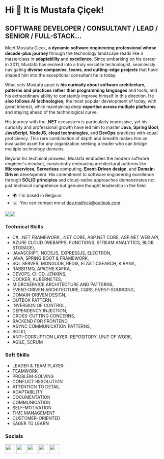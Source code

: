 Hi 👋 It is Mustafa Çiçek!
==========================

SOFTWARE DEVELOPER / CONSULTANT / LEAD / SENIOR / FULL-STACK...
------------------

Meet Mustafa Çiçek, 𝐚 𝐝𝐲𝐧𝐚𝐦𝐢𝐜 𝐬𝐨𝐟𝐭𝐰𝐚𝐫𝐞 𝐞𝐧𝐠𝐢𝐧𝐞𝐞𝐫𝐢𝐧𝐠 𝐩𝐫𝐨𝐟𝐞𝐬𝐬𝐢𝐨𝐧𝐚𝐥 𝐰𝐡𝐨𝐬𝐞 𝐝𝐞𝐜𝐚𝐝𝐞-𝐩𝐥𝐮𝐬 𝐣𝐨𝐮𝐫𝐧𝐞𝐲 through the technology landscape reads like a masterclass in 𝐚𝐝𝐚𝐩𝐭𝐚𝐛𝐢𝐥𝐢𝐭𝐲 and 𝐞𝐱𝐜𝐞𝐥𝐥𝐞𝐧𝐜𝐞. Since embarking on his career in 2011, Mustafa has evolved into a truly versatile technologist, seamlessly navigating 𝐝𝐢𝐯𝐞𝐫𝐬𝐞 𝐜𝐨𝐦𝐩𝐚𝐧𝐢𝐞𝐬, 𝐭𝐞𝐚𝐦𝐬, 𝐚𝐧𝐝 𝐜𝐮𝐭𝐭𝐢𝐧𝐠-𝐞𝐝𝐠𝐞 𝐩𝐫𝐨𝐣𝐞𝐜𝐭𝐬 that have shaped him into the exceptional consultant he is today.

What sets Mustafa apart is 𝐡𝐢𝐬 𝐜𝐮𝐫𝐢𝐨𝐬𝐢𝐭𝐲 𝐚𝐛𝐨𝐮𝐭 𝐬𝐨𝐟𝐭𝐰𝐚𝐫𝐞 𝐚𝐫𝐜𝐡𝐢𝐭𝐞𝐜𝐭𝐮𝐫𝐞, 𝐩𝐚𝐭𝐭𝐞𝐫𝐧𝐬 𝐚𝐧𝐝 𝐩𝐫𝐚𝐜𝐭𝐢𝐜𝐞𝐬 𝐫𝐚𝐭𝐡𝐞𝐫 𝐭𝐡𝐚𝐧 𝐩𝐫𝐨𝐠𝐫𝐚𝐦𝐦𝐢𝐧𝐠 𝐥𝐚𝐧𝐠𝐮𝐚𝐠𝐞𝐬 ​and tools, and his extraordinary ability to constantly improve himself in this direction. He 𝐚𝐥𝐬𝐨 𝐟𝐨𝐥𝐥𝐨𝐰𝐬 𝐀𝐈 𝐭𝐞𝐜𝐡𝐧𝐨𝐥𝐨𝐠𝐢𝐞𝐬, the most popular development of today, with great interest, while maintaining deep 𝐞𝐱𝐩𝐞𝐫𝐭𝐢𝐬𝐞 𝐚𝐜𝐫𝐨𝐬𝐬 𝐦𝐮𝐥𝐭𝐢𝐩𝐥𝐞 𝐩𝐥𝐚𝐭𝐟𝐨𝐫𝐦𝐬 and staying ahead of the technological curve.

His journey with the .𝐍𝐄𝐓 ecosystem is particularly impressive, yet his curiosity and professional growth have led him to master 𝐉𝐚𝐯𝐚, 𝐒𝐩𝐫𝐢𝐧𝐠 𝐁𝐨𝐨𝐭, 𝐉𝐚𝐯𝐚𝐒𝐜𝐫𝐢𝐩𝐭, 𝐍𝐨𝐝𝐞𝐉𝐒, 𝐜𝐥𝐨𝐮𝐝 𝐭𝐞𝐜𝐡𝐧𝐨𝐥𝐨𝐠𝐢𝐞𝐬, and 𝐃𝐞𝐯𝐎𝐩𝐬 practices with equal proficiency. This rare combination of depth and breadth makes him an invaluable asset for any organization seeking a leader who can bridge multiple technology domains.

Beyond his technical prowess, Mustafa embodies the modern software engineer's mindset, consistently embracing architectural patterns like 𝐌𝐢𝐜𝐫𝐨𝐬𝐞𝐫𝐯𝐢𝐜𝐞𝐬, 𝐒𝐞𝐫𝐯𝐞𝐫𝐥𝐞𝐬𝐬 computing, 𝐄𝐯𝐞𝐧𝐭-𝐃𝐫𝐢𝐯𝐞𝐧 𝐝𝐞𝐬𝐢𝐠𝐧, and 𝐃𝐨𝐦𝐚𝐢𝐧-𝐃𝐫𝐢𝐯𝐞𝐧 development. His commitment to software engineering excellence through 𝐒𝐎𝐋𝐈𝐃 𝐩𝐫𝐢𝐧𝐜𝐢𝐩𝐥𝐞𝐬 and cloud-native approaches demonstrates not just technical competence but genuine thought leadership in the field.

* 🌍  I'm based in Belgium
* ✉️  You can contact me at [dev.mstfcck@outlook.com](mailto:dev.mstfcck@outlook.com)

<a href="https://www.twitter.com/mstfcck" target="_blank" rel="noreferrer"><img
src="https://img.shields.io/twitter/follow/mstfcck?logo=twitter&style=for-the-badge&color=0891b2&labelColor=1c1917"
/></a><a href="https://www.github.com/mstfcck" target="_blank" rel="noreferrer"><img
src="https://img.shields.io/github/followers/mstfcck?logo=github&style=for-the-badge&color=0891b2&labelColor=1c1917" /></a>

### Technical Skills

- C#, .NET FRAMEWORK, .NET CORE, ASP.NET CORE, ASP.NET WEB API,
- AZURE CLOUD (WEBAPPS, FUNCTIONS, STREAM ANALYTICS, BLOB STORAGE),
- JAVASCRIPT, NODEJS, EXPRESSJS, ELECTRON,
- JAVA, SPRING BOOT & FRAMEWORK,
- SQL SERVER, MONGODB, REDIS, ELASTICSEARCH, KIBANA,
- RABBITMQ, APACHE KAFKA,
- DEVOPS, CI-CD, JENKINS,
- DOCKER, KUBERNETES,
- MICROSERVICE ARCHITECTURE AND PATTERNS,
- EVENT-DRIVEN ARCHITECTURE, CQRS, EVENT-SOURCING,
- DOMAIN-DRIVEN DESIGN,
- OUTBOX PATTERN,
- INVERSION OF CONTROL,
- DEPENDENCY INJECTION,
- CROSS-CUTTING CONCERNS,
- BACKEND FOR FRONTEND,
- ASYNC COMMUNICATION PATTERNS,
- SOLID,
- ANTI-CORRUPTION LAYER, REPOSITORY, UNIT OF WORK,
- AGILE, SCRUM

### Soft Skills

- LEADER & TEAM PLAYER
- TEAMWORK
- PROBLEM-SOLVING
- CONFLICT RESOLUTION
- ATTENTION TO DETAIL
- ADAPTABILITY
- DOCUMENTATION
- COMMUNICATION
- SELF-MOTIVATION
- TIME MANAGEMENT
- CUSTOMER-ORIENTED
- EAGER TO LEARN

### Socials

<p align="left"> <a href="https://www.dev.to/mstfcck" target="_blank" rel="noreferrer"><img src="https://raw.githubusercontent.com/danielcranney/readme-generator/main/public/icons/socials/devdotto.svg" width="32" height="32" /></a> <a href="https://www.github.com/mstfcck" target="_blank" rel="noreferrer"><img src="https://raw.githubusercontent.com/danielcranney/readme-generator/main/public/icons/socials/github.svg" width="32" height="32" /></a> <a href="https://www.linkedin.com/in/mustafacicek" target="_blank" rel="noreferrer"><img src="https://raw.githubusercontent.com/danielcranney/readme-generator/main/public/icons/socials/linkedin.svg" width="32" height="32" /></a> <a href="https://stackoverflow.com/users/689051/mstfcck" target="_blank" rel="noreferrer"><img src="https://raw.githubusercontent.com/danielcranney/readme-generator/main/public/icons/socials/stackoverflow.svg" width="32" height="32" /></a> <a href="https://www.twitter.com/mstfcck" target="_blank" rel="noreferrer"><img src="https://raw.githubusercontent.com/danielcranney/readme-generator/main/public/icons/socials/twitter.svg" width="32" height="32" /></a></p>
